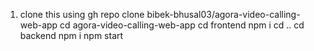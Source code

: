 1. clone this using
gh repo clone bibek-bhusal03/agora-video-calling-web-app
cd agora-video-calling-web-app
cd frontend
npm i
cd ..
cd backend
npm i
npm start
